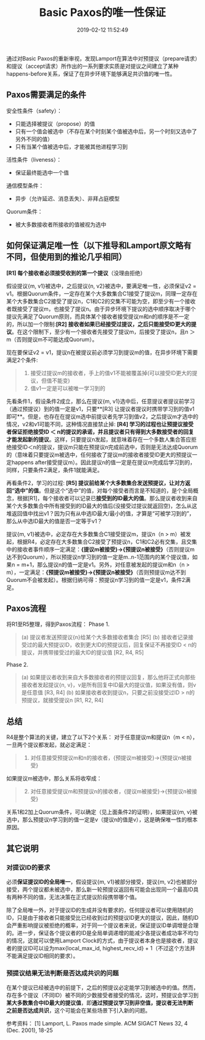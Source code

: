 ﻿---
title: Basic Paxos的唯一性保证
date: 2019-02-12 11:52:49
tags:
---

通过对Basic Paxos的重新审视，发现Lamport在算法中对预提议（prepare请求）和提议（accept请求）所作出的一系列要求实质是对提议之间建立了某种happens-before关系，保证了在异步环境下能够满足共识值的唯一性。

##  Paxos需要满足的条件
安全性条件（safety）：
- 只能选择被提议（propose）的值
- 只有一个值会被选中（不存在某个时刻某个值被选中后，另一个时刻又选中了另外不同的值）
- 只有当某个值被选中后，才能被其他进程学习到

活性条件（liveness）：
- 保证最终能选中一个值

通信模型条件：
- 异步（允许延迟、消息丢失）、非拜占庭模型

Quorum条件：
- 被大多数接收者所接收的值被视为选中

##  如何保证满足唯一性（以下推导和Lamport原文略有不同，但使用到的推论几乎相同）
**[R1] 每个接收者必须接受收到的第一个提议**（没理由拒绝）

假设提议{m, v1}被选中，之后提议{n, v2}被选中，要满足唯一性，必须保证v2 = v1。根据Quorum条件，一定存在某个大多数集合C1接受了提议m，同理一定存在某个大多数集合C2接受了提议n，C1和C2的交集不可能为空，即至少有一个接收者既接受了提议m，也接受了提议n。由于异步环境下提议的选中顺序取决于哪个提议先满足了Quorum原则，而具体某个接收者接受提议m和n的顺序是不一定的，所以加一个限制:**[R2] 接收者如果已经接受过提议，之后只能接受ID更大的提议**。在这个限制下，至少有一个接收者先接受了提议m，后接受了提议n，且n ＞ m（否则提议m不可能达成Quorum）。

现在要保证v2 = v1，提议n在被提议前必须学习到提议m的值，在异步环境下需要满足2个条件:
>1. 接受过提议m的接收者，手上的值v1不能被覆盖掉(可以接受ID更大的提议，但值不能变)
>2. 值v1一定是可以被唯一学习到的

先看条件1，假设条件2成立，那么在提议{m, v1}选中后，任意提议者提议前学习（通过预提议）到的值一定是v1，只要**[R3] 让提议者提议时携带学习到的值v1即可**。但是，也存在在提议m选中前提议者先学习到值v2，之后提议m才选中的情况，v2和v1可能不同，这种情况直接禁止掉: **[R4] 学习的过程也让预提议接受者保证拒绝接受ID ＜ n的提议的承诺，并且提议者只有得到大多数接受者的回复才能发起新的提议**。这样，只要提议n发起，就意味着存在一个多数人集合答应拒绝接受ID＜n的提议，提议m只能在预提议n完成前选中，否则是无法达成Quorum的（意味着只要提议m被选中，任何接收了提议m的接收者接受ID更大的预提议一定happens after接受提议m）。因此提议n的值一定是在提议m完成后学习到的，同样，只要条件2满足，条件1就能满足。

再看条件2，学习的过程: **[R5] 提议前给某个大多数集合发送预提议，让对方返回“选中”的值**。但是这个“选中”的值，对每个接受者而言是不知道的，是个全局概念，根据[R1]，每个接收者可以记录已**接受到的ID最大的值**。那么提议者收到来自某个大多数集合中所有接受到的ID最大的值后(没接受过提议就返回空)，怎么从这堆返回值中找出v1？因为只有从中选ID最大/最小的值，才算是“可被学习到的”，那么从中选ID最大的值是否一定等于v1？

提议{m, v1}被选中，必定存在大多数集合C1接受提议m，提议n（n > m）被发起，根据R4，必定存在大多数集合C2接受了预提议n，C1和C2必有交集，且交集中的接收者事件顺序一定满足：**{提议m被接受}$\rightarrow${预提议n被接受}**（否则提议m达不到Quorum），所以预提议n学习到的值一定是m..n-1范围内的某个提议值，如果n = m+1，那么提议n的值一定是v1。另外，对任意被发起的提议m和n（n > m），一定满足：**{预提议m被接受}$\rightarrow${预提议n被接受}**（否则预提议m达不到Quorum不会被发起）。根据归纳可得：预提议n学习到的值一定是v1，条件2满足。

##  Paxos流程
将R1至R5整理，得到Paxos流程：
Phase 1.
>(a) 提议者发送预提议{n}给某个大多数接收者集合 [R5]
>(b) 接收者记录接受过的最大预提议ID，收到更大ID的预提议后，回复保证不再接受ID < n的提议，并携带接受过的最大ID的提议值 [R2, R4, R5]

Phase 2.
>(a) 如果提议者收到来自大多数接收者的预提议回复，那么他将正式向那些接收者发起提议{n, v}，v是所有回复中ID最大的提议值，如果没有值，则v是任意值 [R3, R4]
>(b) 如果接收者收到提议n，只要之前没接受过ID > n的预提议，就接受提议n [R1, R2, R4]

##  总结
R4是整个算法的关键，建立了以下2个关系：
对于任意提议m和提议n（m < n），一旦两个提议都发起，就必定满足：
>1. 对任意接受预提议m和n的接收者，{预提议m被接受}$\rightarrow${预提议n被接受}

如果提议m被选中，那么关系将收窄成：
>2. 对任意接受提议m和预提议n的接收者，{提议m被接受}$\rightarrow${预提议n被接受}
 
 关系1和2加上Quorum条件，可以确定（见上面条件2的证明），如果提议{m, v}被选中，那么预提议n学习到的值一定是v（提议n的值是v），这是确保唯一性的根本原因。

## 其它说明
### 对提议ID的要求
必须**保证提议ID的全局唯一**，假设提议{m, v1}被部分接受，提议{m, v2}也被部分接受，两个提议都未被选中，那么新一轮预提议返回有可能会出现同一个最高ID具有两种不同的值，无法决策在正式提议阶段携带哪个值。

除了全局唯一外，对于提议ID的生成并没有要求的，任何提议者可以使用随机的ID，只是由于接收者只能接受比已经收到过的预提议ID更大的提议，因此，随机ID会严重影响提议被拒绝的概率，对于同一个提议者来说，保证提议ID单调增是合理的。进一步，保证各个提议者的ID是全局单调递增的能减少各提议者成功率不均匀的情况，这就可以使用Lamport Clock的方式，由于提议者本身也是接收者，提议者的提议ID可以设为max{local_max_id, highest_recv_id} + 1（不过这个方法并不能满足提议ID相同的要求）。

### 预提议结果无法判断是否达成共识的问题
在某个提议已经被选中的前提下，之后的预提议必定能学习到被选中的值。然而，存在多个提议（不同ID）被不同的少数接受者接受的情况，这时，预提议会学习到**某大多数集合中ID最大的提议值**，即**通过预提议学习到非空值，提议者无法判断之前是否达成共识**，这个可能会在某些场景下引入新的问题。

参考资料：
[1] Lamport, L. Paxos made simple. ACM SIGACT News 32, 4 (Dec. 2001), 18-25